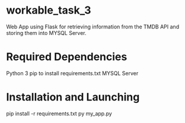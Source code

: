 # workable_task_3
Web App using Flask for retrieving information from the TMDB API and storing them into MYSQL Server.


# Required Dependencies
Python 3
pip to install  requirements.txt
MYSQL Server

# Installation and Launching

pip install -r requirements.txt
py my_app.py
